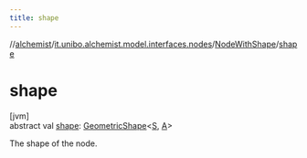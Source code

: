 ```yaml
---
title: shape
---
```

//[alchemist](../../../index.html)/[it.unibo.alchemist.model.interfaces.nodes](../index.html)/[NodeWithShape](index.html)/[shape](shape.html)



# shape



[jvm]\
abstract val [shape](shape.html): [GeometricShape](../../it.unibo.alchemist.model.interfaces.geometry/-geometric-shape/index.html)<[S](index.html), [A](index.html)>



The shape of the node.





